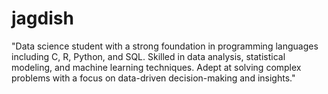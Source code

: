 # jagdish
"Data science student with a strong foundation in programming languages including C, R, Python, and SQL. Skilled in data analysis, statistical modeling, and machine learning techniques. Adept at solving complex problems with a focus on data-driven decision-making and insights."
